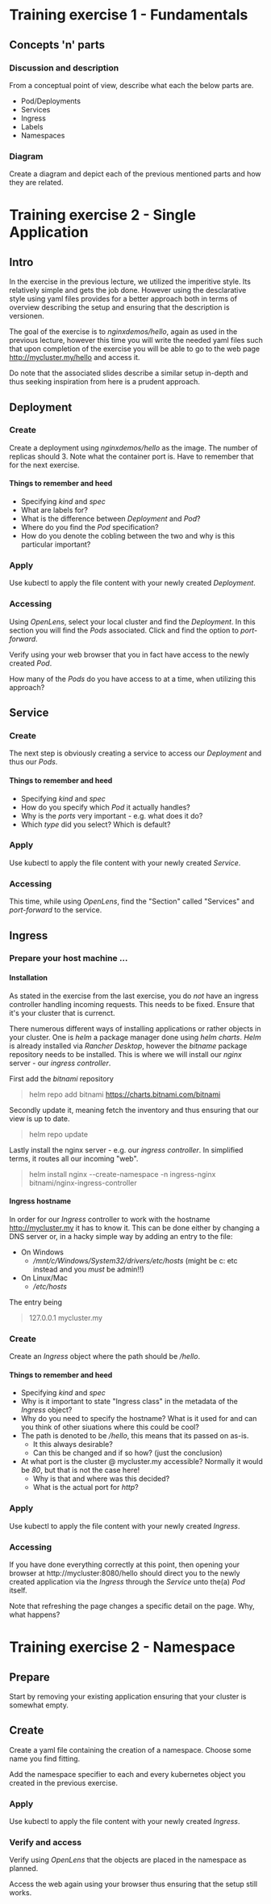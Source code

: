 # Training exercise 1 - Fundamentals

## Concepts 'n' parts
### Discussion and description

From a conceptual point of view, describe what each the below parts are.

- Pod/Deployments
- Services
- Ingress
- Labels
- Namespaces

### Diagram

Create a diagram and depict each of the previous mentioned parts and how they are related. 


# Training exercise 2 - Single Application
## Intro

In the exercise in the previous lecture, we utilized the imperitive style. Its
relatively simple and gets the job done. However using the desclarative style
using yaml files provides for a better approach both in terms of overview
describing the setup and ensuring that the description is versionen.

The goal of the exercise is to _nginxdemos/hello_, again as used in the previous
lecture, however this time you will write the needed yaml files such that upon
completion of the exercise you will be able to go to the web page
http://mycluster.my/hello and access it.

Do note that the associated slides describe a similar setup in-depth and thus
seeking inspiration from here is a prudent approach.

## Deployment
### Create

Create a deployment using _nginxdemos/hello_ as the image. The number of
replicas should 3. Note what the container port is. Have to remember that for
the next exercise.

#### Things to remember and heed

- Specifying _kind_ and _spec_
- What are labels for?
- What is the difference between _Deployment_ and _Pod_?
- Where do you find the _Pod_ specification?
- How do you denote the cobling between the two and why is this particular important?


### Apply

Use kubectl to apply the file content with your newly created _Deployment_.

### Accessing

Using _OpenLens_, select your local cluster and find the _Deployment_. In this
section you will find the _Pods_ associated. Click and find the option to
_port-forward_. 

Verify using your web browser that you in fact have access to the newly created
_Pod_.

How many of the _Pods_ do you have access to at a time, when utilizing this approach?

## Service

### Create

The next step is obviously creating a service to access our _Deployment_ and thus our _Pods_. 

#### Things to remember and heed

- Specifying _kind_ and _spec_
- How do you specify which _Pod_ it actually handles?
- Why is the _ports_ very important - e.g. what does it do?
- Which _type_ did you select? Which is default?

### Apply

Use kubectl to apply the file content with your newly created _Service_.


### Accessing

This time, while using _OpenLens_, find the "Section" called "Services" and
_port-forward_ to the service.


## Ingress

### Prepare your host machine ...

#### Installation

As stated in the exercise from the last exercise, you do _not_ have an ingress
controller handling incoming requests. This needs to be fixed. Ensure that it's
your cluster that is currenct.

There numerous different ways of installing applications or rather objects in
your cluster. One is _helm_ a package manager done using _helm charts_. _Helm_
is already installed via _Rancher Desktop_, however the _bitname_ package
repository needs to be installed. This is where we will install our _nginx_
server - our _ingress controller_. 

First add the _bitnami_ repository

> helm repo add bitnami https://charts.bitnami.com/bitnami

Secondly update it, meaning fetch the inventory and thus ensuring that our view is up to date.

> helm repo update

Lastly install the nginx server - e.g. our _ingress controller_. In simplified
terms, it routes all our incoming "web".

> helm install nginx --create-namespace -n ingress-nginx bitnami/nginx-ingress-controller

#### Ingress hostname

In order for our _Ingress_ controller to work with the hostname http://mycluster.my it has to know it. This can be done either by changing a DNS server or, in a hacky simple way by adding an entry to the file:

- On Windows
  - _/mnt/c/Windows/System32/drivers/etc/hosts_ (might be c: etc instead and you _must_ be admin!!)
- On Linux/Mac
  - _/etc/hosts_

The entry being

> 127.0.0.1 mycluster.my

### Create

Create an _Ingress_ object where the path should be _/hello_.

#### Things to remember and heed

- Specifying _kind_ and _spec_
- Why is it important to state "Ingress class" in the metadata of the _Ingress_
  object?
- Why do you need to specify the hostname? What is it used for and can you think
  of other siuations where this could be cool?
- The path is denoted to be _/hello_, this means that its passed on as-is. 
  - It this always desirable?
  - Can this be changed and if so how? (just the conclusion)
- At what port is the cluster @ mycluster.my accessible? Normally it would be _80_, but that is not the case here! 
  - Why is that and where was this decided?
  - What is the actual port for _http_?

### Apply

Use kubectl to apply the file content with your newly created _Ingress_.


### Accessing

If you have done everything correctly at this point, then opening your browser
at http://mycluster:8080/hello should direct you to the newly created application via
the _Ingress_ through the _Service_ unto the(a) _Pod_ itself.

Note that refreshing the page changes a specific detail on the page. Why, what
happens?


# Training exercise 2 - Namespace

## Prepare

Start by removing your existing application ensuring that your cluster is
somewhat empty.

## Create

Create a yaml file containing the creation of a namespace. Choose some name you
find fitting.

Add the namespace specifier to each and every kubernetes object you created in the
previous exercise.

### Apply

Use kubectl to apply the file content with your newly created _Ingress_.


### Verify and access

Verify using _OpenLens_ that the objects are placed in the namespace as planned.


Access the web again using your browser thus ensuring that the setup still
works.
